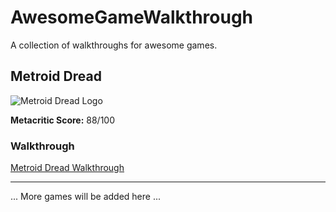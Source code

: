 # AwesomeGameWalkthrough

A collection of walkthroughs for awesome games.

## Metroid Dread

![Metroid Dread Logo](https://www.metacritic.com/a/img/catalog/provider/6/12/6-1-803951-52.jpg)

**Metacritic Score:** 88/100

### Walkthrough

[Metroid Dread Walkthrough](https://www.bilibili.com/video/BV19q4y197jG)



---

... More games will be added here ...